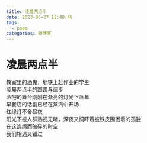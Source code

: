 ```yaml
---
title: 凌晨两点半
date: 2023-06-27 12:40:49
tags:
  - poem
categories: 短博客 
---
```

# 凌晨两点半
教室里的酒鬼，地铁上赶作业的学生</br>
凌晨两点半的踯躅与阔步</br>
酒吧的舞台刚刚在渐亮的灯光下落幕</br>
早餐店的话剧已经在蒸汽中开场</br>
红绿灯不舍昼夜</br>
阳光下被人群熟视无睹，深夜又恫吓着被铁皮围困着的孤独</br>
在这连绵而破碎的时空</br>
我们相遇又错过</br>
